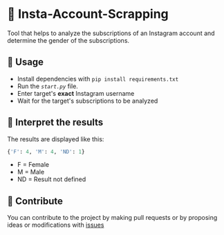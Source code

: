 # 🧐 Insta-Account-Scrapping
Tool that helps to analyze the subscriptions of an Instagram account and determine the gender of the subscriptions.

## 🔎 Usage
- Install dependencies with `pip install requirements.txt`
- Run the *`start.py`* file.
- Enter target's **exact** Instagram username
- Wait for the target's subscriptions to be analyzed

## 🚩 Interpret the results
The results are displayed like this:
```py
{'F': 4, 'M': 4, 'ND': 1}
```
- F = Female
- M = Male
- ND = Result not defined

## 💛 Contribute 
You can contribute to the project by making pull requests or by proposing ideas or modifications with [issues](https://github.com/BenoitObelia/Insta-Account-Scrapping/issues)